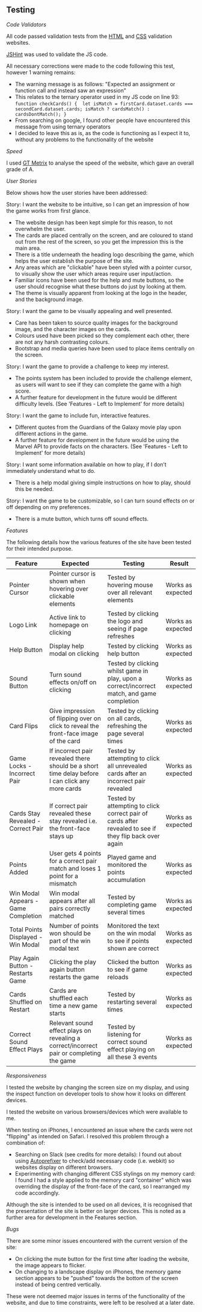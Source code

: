 ## Testing

_Code Validators_

All code passed validation tests from the [HTML](https://validator.w3.org/) and [CSS](https://jigsaw.w3.org/css-validator/) validation websites.

[JSHint](https://jshint.com/) was used to validate the JS code. 

All necessary corrections were made to the code following this test, however 1 warning remains:
 - The warning message is as follows: "Expected an assignment or function call and instead saw an expression"
 - This relates to the ternary operator used in my JS code on line 93:
        ```
        function checkCards() { 
        let isMatch = firstCard.dataset.cards === secondCard.dataset.cards;
        isMatch ? cardsMatch() : cardsDontMatch();
        }
        ``` 
 - From searching on google, I found other people have encountered this message from using ternary operators
 - I decided to leave this as is, as the code is functioning as I expect it to, without any problems to the functionality of the website

_Speed_

I used [GT Metrix](https://gtmetrix.com/) to analyse the speed of the website, which gave an overall grade of A.

_User Stories_

Below shows how the user stories have been addressed:

Story: I want the website to be intuitive, so I can get an impression of how the game works from first glance.
* The website design has been kept simple for this reason, to not overwhelm the user.
* The cards are placed centrally on the screen, and are coloured to stand out from the rest of the screen, so you get the impression this is the main area.
* There is a title underneath the heading logo describing the game, which helps the user establish the purpose of the site.
* Any areas which are "clickable" have been styled with a pointer cursor, to visually show the user which areas require user input/action.
* Familiar icons have been used for the help and mute buttons, so the user should recognise what these buttons do just by looking at them.
* The theme is visually apparent from looking at the logo in the header, and the background image.

Story: I want the game to be visually appealing and well presented.
* Care has been taken to source quality images for the background image, and the character images on the cards.
* Colours used have been picked so they complement each other, there are not any harsh contrasting colours.
* Bootstrap and media queries have been used to place items centrally on the screen.

Story: I want the game to provide a challenge to keep my interest.
* The points system has been included to provide the challenge element, as users will want to see if they can complete the game with a high score.
* A further feature for development in the future would be different difficulty levels. (See 'Features - Left to Implement' for more details)
   
Story: I want the game to include fun, interactive features.
* Different quotes from the Guardians of the Galaxy movie play upon different actions in the game.
* A further feature for development in the future would be using the Marvel API to provide facts on the characters. (See 'Features - Left to Implement' for more details)
    
Story: I want some information available on how to play, if I don’t immediately understand what to do.
* There is a help modal giving simple instructions on how to play, should this be needed.
   
Story: I want the game to be customizable, so I can turn sound effects on or off depending on my preferences.
* There is a mute button, which turns off sound effects.

_Features_

The following details how the various features of the site have been tested for their intended purpose.

Feature | Expected | Testing | Result 
------- | -------- | ------- | ------
Pointer Cursor | Pointer cursor is shown when hovering over clickable elements | Tested by hovering mouse over all relevant elements | Works as expected
Logo Link | Active link to homepage on clicking | Tested by clicking the logo and seeing if page refreshes | Works as expected
Help Button| Display help modal on clicking | Tested by clicking help button | Works as expected
Sound Button | Turn sound effects on/off on clicking | Tested by clicking whilst game in play, upon a correct/incorrect match, and game completion | Works as expected
Card Flips | Give impression of flipping over on click to reveal the front-face image of the card | Tested by clicking on all cards, refreshing the page several times | Works as expected
Game Locks - Incorrect Pair | If incorrect pair revealed there should be a short time delay before I can click any more cards | Tested by attempting to click all unrevealed cards after an incorrect pair revealed | Works as expected
Cards Stay Revealed - Correct Pair | If correct pair revealed these stay revealed i.e. the front-face stays up | Tested by attempting to click correct pair of cards after revealed to see if they flip back over again | Works as expected
Points Added | User gets 4 points for a correct pair match and loses 1 point for a mismatch | Played game and monitored the points accumulation | Works as expected
Win Modal Appears - Game Completion | Win modal appears after all pairs correctly matched | Tested by completing game several times | Works as expected
Total Points Displayed - Win Modal | Number of points won should be part of the win modal text | Monitored the text on the win modal to see if points shown are correct | Works as expected
Play Again Button - Restarts Game | Clicking the play again button restarts the game | Clicked the button to see if game reloads | Works as expected
Cards Shuffled on Restart | Cards are shuffled each time a new game starts | Tested by restarting several times | Works as expected
Correct Sound Effect Plays | Relevant sound effect plays on revealing a correct/incorrect pair or completing the game | Tested by listening for correct sound effect playing on all these 3 events | Works as expected

_Responsiveness_

I tested the website by changing the screen size on my display, and using the inspect function on developer tools to show how it looks on different devices.

I tested the website on various browsers/devices which were available to me.

When testing on iPhones, I encountered an issue where the cards were not "flipping" as intended on Safari. I resolved this problem through a combination of:
- Searching on Slack (see credits for more details): I found out about using [Autoprefixer](https://autoprefixer.github.io/) to check/add necessary code (i.e. webkit) so websites display on different browsers.
- Experimenting with changing different CSS stylings on my memory card: I found I had a style applied to the memory card "container" which was overriding the display of the front-face of the card, so I rearranged my code accordingly.

Although the site is intended to be used on all devices, it is recognised that the presentation of the site is better on larger devices. This is noted as a further area for development in the Features section.

_Bugs_

There are some minor issues encountered with the current version of the site:
 - On clicking the mute button for the first time after loading the website, the image appears to flicker.
 - On changing to a landscape display on iPhones, the memory game section appears to be "pushed" towards the bottom of the screen instead of being centred vertically.

These were not deemed major issues in terms of the functionality of the website, and due to time constraints, were left to be resolved at a later date.